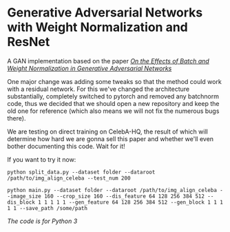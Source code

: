 # Generative Adversarial Networks with Weight Normalization and ResNet

A GAN implementation based on the paper [*On the Effects of Batch and Weight Normalization in Generative Adversarial Networks*](https://arxiv.org/abs/1704.03971)

One major change was adding some tweaks so that the method could work with a residual network. For this we've changed the architecture substantially, completely switched to pytorch and removed any batchnorm code, thus we decided that we should open a new repository and keep the old one for reference (which also means we will not fix the numerous bugs there).

We are testing on direct training on CelebA-HQ, the result of which will determine how hard we are gonna sell this paper and whether we'll even bother documenting this code. Wait for it!

If you want to try it now:

```
python split_data.py --dataset folder --dataroot /path/to/img_align_celeba --test_num 200

python main.py --dataset folder --dataroot /path/to/img_align_celeba --image_size 160 --crop_size 160 --dis_feature 64 128 256 384 512 --dis_block 1 1 1 1 1 --gen_feature 64 128 256 384 512 --gen_block 1 1 1 1 1 --save_path /some/path
```

*The code is for Python 3*
